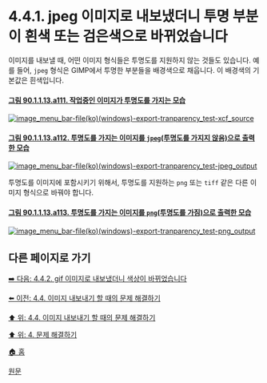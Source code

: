 # 4.4.1. jpeg 이미지로 내보냈더니 투명 부분이 흰색 또는 검은색으로 바뀌었습니다

이미지를 내보낼 때, 어떤 이미지 형식들은 투명도를 지원하지 않는 것들도 있습니다. 예를 들어, `jpeg` 형식은 GIMP에서 투명한 부분들을 배경색으로 채웁니다. 이 배경색의 기본값은 흰색입니다.

#### [그림 90.1.1.13.a111. 작업중인 이미지가 투명도를 가지는 모습](https://wonder13662.github.io/gimp/2.10.36_ko/90-01-01-filex-13-export_as.html#%EA%B7%B8%EB%A6%BC-901113a111-%EC%9E%91%EC%97%85%EC%A4%91%EC%9D%B8-%EC%9D%B4%EB%AF%B8%EC%A7%80%EA%B0%80-%ED%88%AC%EB%AA%85%EB%8F%84%EB%A5%BC-%EA%B0%80%EC%A7%80%EB%8A%94-%EB%AA%A8%EC%8A%B5)
[![image_menu_bar-file(ko)(windows)-export-tranparency_test-xcf_source](https://github.com/wonder13662/gimp/assets/15767104/20997fbf-1d29-4bf7-86eb-ae8b63ef79d4)](https://wonder13662.github.io/gimp/2.10.36_ko/90-01-01-filex-13-export_as.html#%EA%B7%B8%EB%A6%BC-901113a111-%EC%9E%91%EC%97%85%EC%A4%91%EC%9D%B8-%EC%9D%B4%EB%AF%B8%EC%A7%80%EA%B0%80-%ED%88%AC%EB%AA%85%EB%8F%84%EB%A5%BC-%EA%B0%80%EC%A7%80%EB%8A%94-%EB%AA%A8%EC%8A%B5)

#### [그림 90.1.1.13.a112. 투명도를 가지는 이미지를 `jpeg`(투명도를 가지지 않음)으로 출력한 모습](https://wonder13662.github.io/gimp/2.10.36_ko/90-01-01-filex-13-export_as.html#%EA%B7%B8%EB%A6%BC-901113a112-%ED%88%AC%EB%AA%85%EB%8F%84%EB%A5%BC-%EA%B0%80%EC%A7%80%EB%8A%94-%EC%9D%B4%EB%AF%B8%EC%A7%80%EB%A5%BC-jpeg%ED%88%AC%EB%AA%85%EB%8F%84%EB%A5%BC-%EA%B0%80%EC%A7%80%EC%A7%80-%EC%95%8A%EC%9D%8C%EC%9C%BC%EB%A1%9C-%EC%B6%9C%EB%A0%A5%ED%95%9C-%EB%AA%A8%EC%8A%B5)
[![image_menu_bar-file(ko)(windows)-export-tranparency_test-jpeg_output](https://github.com/wonder13662/gimp/assets/15767104/cec22f48-e277-457d-b9dd-70caa00f3786)](https://wonder13662.github.io/gimp/2.10.36_ko/90-01-01-filex-13-export_as.html#%EA%B7%B8%EB%A6%BC-901113a112-%ED%88%AC%EB%AA%85%EB%8F%84%EB%A5%BC-%EA%B0%80%EC%A7%80%EB%8A%94-%EC%9D%B4%EB%AF%B8%EC%A7%80%EB%A5%BC-jpeg%ED%88%AC%EB%AA%85%EB%8F%84%EB%A5%BC-%EA%B0%80%EC%A7%80%EC%A7%80-%EC%95%8A%EC%9D%8C%EC%9C%BC%EB%A1%9C-%EC%B6%9C%EB%A0%A5%ED%95%9C-%EB%AA%A8%EC%8A%B5)

투명도를 이미지에 포함시키기 위해서, 투명도를 지원하는 `png` 또는 `tiff` 같은 다른 이미지 형식으로 바꿔야 합니다.

#### [그림 90.1.1.13.a113. 투명도를 가지는 이미지를 `png`(투명도를 가짐)으로 출력한 모습](https://wonder13662.github.io/gimp/2.10.36_ko/90-01-01-filex-13-export_as.html#%EA%B7%B8%EB%A6%BC-901113a113-%ED%88%AC%EB%AA%85%EB%8F%84%EB%A5%BC-%EA%B0%80%EC%A7%80%EB%8A%94-%EC%9D%B4%EB%AF%B8%EC%A7%80%EB%A5%BC-png%ED%88%AC%EB%AA%85%EB%8F%84%EB%A5%BC-%EA%B0%80%EC%A7%90%EC%9C%BC%EB%A1%9C-%EC%B6%9C%EB%A0%A5%ED%95%9C-%EB%AA%A8%EC%8A%B5)
[![image_menu_bar-file(ko)(windows)-export-tranparency_test-png_output](https://github.com/wonder13662/gimp/assets/15767104/bfe00d75-1ed7-4f80-b9ae-b48b99f91cb4)](https://wonder13662.github.io/gimp/2.10.36_ko/90-01-01-filex-13-export_as.html#%EA%B7%B8%EB%A6%BC-901113a113-%ED%88%AC%EB%AA%85%EB%8F%84%EB%A5%BC-%EA%B0%80%EC%A7%80%EB%8A%94-%EC%9D%B4%EB%AF%B8%EC%A7%80%EB%A5%BC-png%ED%88%AC%EB%AA%85%EB%8F%84%EB%A5%BC-%EA%B0%80%EC%A7%90%EC%9C%BC%EB%A1%9C-%EC%B6%9C%EB%A0%A5%ED%95%9C-%EB%AA%A8%EC%8A%B5)

## 다른 페이지로 가기

[➡️ 다음: 4.4.2. gif 이미지로 내보냈더니 색상이 바뀌었습니다](./04-04-02-i-am-exporting-to-a-gif-image-and-the-colors-changed.md)

[⬅️ 이전: 4.4. 이미지 내보내기 할 때의 문제 해결하기](./04-04-00-how-to-fix-problems-exporting-images.md)

[⬆️ 위: 4.4. 이미지 내보내기 할 때의 문제 해결하기](./04-04-00-how-to-fix-problems-exporting-images.md)

[⬆️ 위: 4. 문제 해결하기](./04-00-what-to-do-if-you-are-stuck.md)

[🏠 홈](./00-home.md)

[원문](https://docs.gimp.org/2.10/ko/gimp-using-getting-unstuck-export.html)
